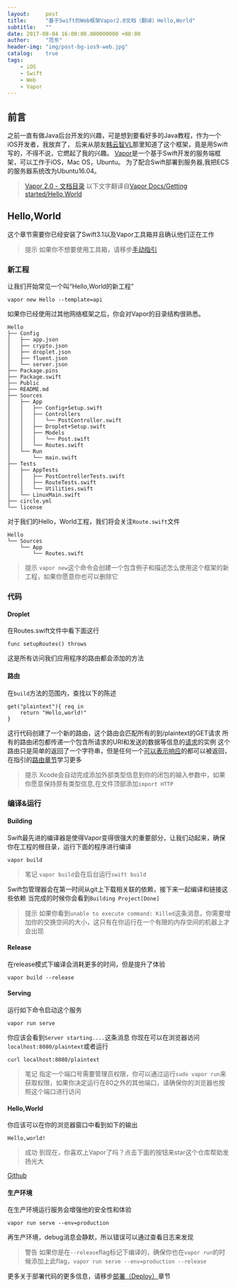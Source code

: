 ```yaml
---
layout:     post
title:      "基于Swift的Web框架Vapor2.0文档（翻译）Hello,World"
subtitle:   ""
date: 2017-08-04 16:00:00.000000000 +08:00
author:     "范东"
header-img: "img/post-bg-ios9-web.jpg"
catalog:    true
tags:
    - iOS
    - Swift
    - Web
    - Vapor
---
```

## 前言
之前一直有做Java后台开发的兴趣，可是想到要看好多的Java教程，作为一个iOS开发者，我放弃了，
后来从朋友[韩云智VL](http://www.jianshu.com/u/92f7630a351b)那里知道了这个框架，竟是用Swift写的，不得不说，它燃起了我的兴趣。
[Vapor](http://vapor.codes)是一个基于Swift开发的服务端框架，可以工作于iOS，Mac OS，Ubuntu。
为了配合Swift部署到服务器,我把ECS的服务器系统改为Ubuntu16.04。
> [Vapor 2.0 - 文档目录](http://www.jianshu.com/p/155866779a8e)
> 以下文字翻译自[Vapor Docs/Getting started/Hello,World](https://docs.vapor.codes/2.0/getting-started/hello-world/)

## Hello,World
这个章节需要你已经安装了Swift3.1以及Vapor工具箱并且确认他们正在工作
>提示
>如果你不想要使用工具箱，请移步[手动指引](https://docs.vapor.codes/2.0/getting-started/manual/)

### 新工程
让我们开始常见一个叫“Hello,World的新工程”
```
vapor new Hello --template=api
```
如果你已经使用过其他网络框架之后，你会对Vapor的目录结构很熟悉。
```Hello
├── Config
│   ├── app.json
│   ├── crypto.json
│   ├── droplet.json
│   ├── fluent.json
│   └── server.json
├── Package.pins
├── Package.swift
├── Public
├── README.md
├── Sources
│   ├── App
│   │   ├── Config+Setup.swift
│   │   ├── Controllers
│   │   │   └── PostController.swift
│   │   ├── Droplet+Setup.swift
│   │   ├── Models
│   │   │   └── Post.swift
│   │   └── Routes.swift
│   └── Run
│       └── main.swift
├── Tests
│   ├── AppTests
│   │   ├── PostControllerTests.swift
│   │   ├── RouteTests.swift
│   │   └── Utilities.swift
│   └── LinuxMain.swift
├── circle.yml
└── license```
对于我们的Hello，World工程，我们将会关注```Route.swift```文件
```
Hello
└── Sources
    └── App
        └── Routes.swift
```
>提示
>```vapor new```这个命令会创建一个包含例子和描述怎么使用这个框架的新工程，如果你愿意你也可以删除它

### 代码
#### Droplet
在Routes.swift文件中看下面这行
```
func setupRoutes() throws
```
这是所有访问我们应用程序的路由都会添加的方法
#### 路由
在```build```方法的范围内，查找以下的陈述
```
get("plaintext"){ req in
	return "Hello,world!"
}
```
这行代码创建了一个新的路由，这个路由会匹配所有的到/plaintext的GET请求
所有的路由闭包都传递一个包含所请求的URI和发送的数据等信息的[请求](https://docs.vapor.codes/2.0/http/request/)的实例
这个路由只是简单的返回了一个字符串，但是任何一个[可以表示响应](https://docs.vapor.codes/2.0/http/response-representable/)的都可以被返回，在指引的[路由章节](Routing)学习更多
>提示
>Xcode会自动完成添加外部类型信息到你的闭包的输入参数中，如果你愿意保持原有类型信息,在文件顶部添加```import HTTP```

### 编译&运行
#### Building
Swift最先进的编译器是使得Vapor变得很强大的重要部分，让我们动起来，确保你在工程的根目录，运行下面的程序进行编译
```
vapor build
```
>笔记
>```vapor build```会在后台运行```swift build```

Swift包管理器会在第一时间从git上下载相关联的依赖，接下来一起编译和链接这些依赖
当完成的时候你会看到```Building Project[Done]```
>提示
>如果你看到```unable to execute command: Killed```这条消息，你需要增加你的交换空间的大小，这只有在你运行在一个有限的内存空间的机器上才会出现

#### Release
在release模式下编译会消耗更多的时间，但是提升了体验
```
vapor build --release
```
#### Serving
运行如下命令启动这个服务
```
vapor run serve
```
你应该会看到```Server starting....```这条消息
你现在可以在浏览器访问```localhost:8080/plaintext```或者运行
```
curl localhost:8080/plaintext
```
>笔记
>指定一个端口号需要管理员权限，你可以通过运行```sudo vapor run```来获取权限，如果你决定运行在80之外的其他端口，请确保你的浏览器也按照这个端口进行访问

#### Hello,World
你应该可以在你的浏览器窗口中看到如下的输出
```
Hello,world!
```
>成功
>到现在，你喜欢上Vapor了吗？点击下面的按钮来star这个仓库帮助发扬光大

[Github](https://ghbtns.com/github-btn.html?user=vapor&repo=vapor&type=star&count=true&size=large)
#### 生产环境
在生产环境运行服务会增强他的安全性和体验
```
vapor run serve --env=production
```
再生产环境，debug消息会静默，所以错误可以通过查看日志来发现
>警告
>如果你是在```--release```flag标记下编译的，确保你也在```vapor run```的时候添加上此flag，```vapor run serve --env=production --release```

更多关于部署代码的更多信息，请移步[部署（Deploy）](https://docs.vapor.codes/2.0/deploy/nginx/)章节